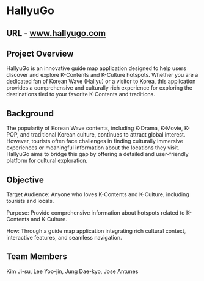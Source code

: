 # HallyuGo

## URL -  www.hallyugo.com

## Project Overview

HallyuGo is an innovative guide map application designed to help users discover and explore K-Contents and K-Culture hotspots. Whether you are a dedicated fan of Korean Wave (Hallyu) or a visitor to Korea, this application provides a comprehensive and culturally rich experience for exploring the destinations tied to your favorite K-Contents and traditions.

## Background

The popularity of Korean Wave contents, including K-Drama, K-Movie, K-POP, and traditional Korean culture, continues to attract global interest. However, tourists often face challenges in finding culturally immersive experiences or meaningful information about the locations they visit. HallyuGo aims to bridge this gap by offering a detailed and user-friendly platform for cultural exploration.

## Objective

Target Audience: Anyone who loves K-Contents and K-Culture, including tourists and locals.

Purpose: Provide comprehensive information about hotspots related to K-Contents and K-Culture.

How: Through a guide map application integrating rich cultural context, interactive features, and seamless navigation.


## Team Members

Kim Ji-su, Lee Yoo-jin, Jung Dae-kyo, Jose Antunes





